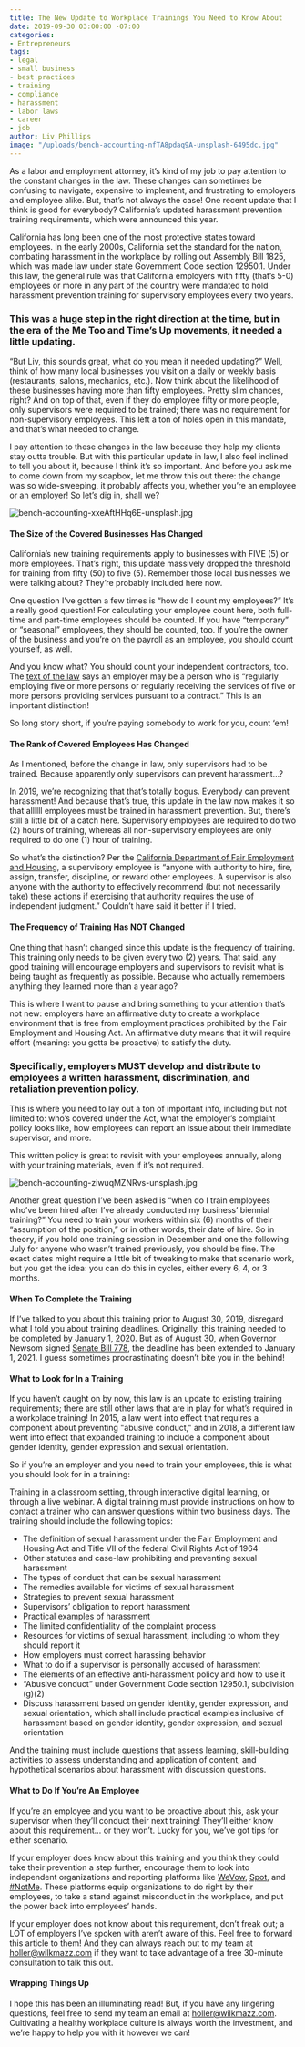 ```yaml
---
title: The New Update to Workplace Trainings You Need to Know About
date: 2019-09-30 03:00:00 -07:00
categories:
- Entrepreneurs
tags:
- legal
- small business
- best practices
- training
- compliance
- harassment
- labor laws
- career
- job
author: Liv Phillips
image: "/uploads/bench-accounting-nfTA8pdaq9A-unsplash-6495dc.jpg"
---
```


As a labor and employment attorney, it’s kind of my job to pay attention to the constant changes in the law. These changes can sometimes be confusing to navigate, expensive to implement, and frustrating to employers and employee alike. But, that’s not always the case! One recent update that I think is good for everybody? California’s updated harassment prevention training requirements, which were announced this year. 

California has long been one of the most protective states toward employees. In the early 2000s, California set the standard for the nation, combating harassment in the workplace by rolling out Assembly Bill 1825, which was made law under state Government Code section 12950.1. Under this law, the general rule was that California employers with fifty (that’s 5-0) employees or more in any part of the country were mandated to hold harassment prevention training for supervisory employees every two years. 

### This was a huge step in the right direction at the time, but in the era of the Me Too and Time’s Up movements, it needed a little updating. 


“But Liv, this sounds great, what do you mean it needed updating?” Well, think of how many local businesses you visit on a daily or weekly basis (restaurants, salons, mechanics, etc.). Now think about the likelihood of these businesses having more than fifty employees. Pretty slim chances, right? And on top of that, even if they do employee fifty or more people, only supervisors were required to be trained; there was no requirement for non-supervisory employees. This left a ton of holes open in this mandate, and that’s what needed to change.

I pay attention to these changes in the law because they help my clients stay outta trouble. But with this particular update in law, I also feel inclined to tell you about it, because I think it’s so important. And before you ask me to come down from my soapbox, let me throw this out there: the change was so wide-sweeping, it probably affects you, whether you’re an employee or an employer! So let’s dig in, shall we? 

![bench-accounting-xxeAftHHq6E-unsplash.jpg](/uploads/bench-accounting-xxeAftHHq6E-unsplash.jpg)

#### The Size of the Covered Businesses Has Changed

California’s new training requirements apply to businesses with FIVE (5) or more employees. That’s right, this update massively dropped the threshold for training from fifty (50) to five (5). Remember those local businesses we were talking about? They’re probably included here now. 

One question I’ve gotten a few times is “how do I count my employees?” It’s a really good question! For calculating your employee count here, both full-time and part-time employees should be counted.  If you have “temporary” or “seasonal” employees, they should be counted, too. If you’re the owner of the business and you’re on the payroll as an employee, you should count yourself, as well. 

And you know what? You should count your independent contractors, too. The [text of the law](https://leginfo.legislature.ca.gov/faces/billTextClient.xhtml?bill_id=201720180SB1343) says an employer may be a person who is “regularly employing five or more persons or regularly receiving the services of five or more persons providing services pursuant to a contract.” This is an important distinction!

So long story short, if you’re paying somebody to work for you, count ‘em!

#### The Rank of Covered Employees Has Changed

As I mentioned, before the change in law, only supervisors had to be trained. Because apparently only supervisors can prevent harassment…? 

In 2019, we’re recognizing that that’s totally bogus. Everybody can prevent harassment! And because that’s true, this update in the law now makes it so that allllll employees must be trained in harassment prevention. But, there’s still a little bit of a catch here. Supervisory employees are required to do two (2) hours of training, whereas all non-supervisory employees are only required to do one (1) hour of training. 

So what’s the distinction? Per the [California Department of Fair Employment and Housing](https://www.dfeh.ca.gov/resources/frequently-asked-questions/employment-faqs/sexual-harassment-faqs/), a supervisory employee is “anyone with authority to hire, fire, assign, transfer, discipline, or reward other employees. A supervisor is also anyone with the authority to effectively recommend (but not necessarily take) these actions if exercising that authority requires the use of independent judgment.” Couldn’t have said it better if I tried. 

#### The Frequency of Training Has NOT Changed

One thing that hasn’t changed since this update is the frequency of training. This training only needs to be given every two (2) years. That said, any good training will encourage employers and supervisors to revisit what is being taught as frequently as possible. Because who actually remembers anything they learned more than a year ago?

This is where I want to pause and bring something to your attention that’s not new: employers have an affirmative duty to create a workplace environment that is free from employment practices prohibited by the Fair Employment and Housing Act. An affirmative duty means that it will require effort (meaning: you gotta be proactive) to satisfy the duty. 

### Specifically, employers MUST develop and distribute to employees a written harassment, discrimination, and retaliation prevention policy. 

This is where you need to lay out a ton of important info, including but not limited to: who’s covered under the Act, what the employer’s complaint policy looks like, how employees can report an issue about their immediate supervisor, and more. 

This written policy is great to revisit with your employees annually, along with your training materials, even if it’s not required. 

![bench-accounting-ziwuqMZNRvs-unsplash.jpg](/uploads/bench-accounting-ziwuqMZNRvs-unsplash.jpg)

Another great question I’ve been asked is “when do I train employees who’ve been hired after I’ve already conducted my business’ biennial training?” You need to train your workers within six (6) months of their “assumption of the position,” or in other words, their date of hire. So in theory, if you hold one training session in December and one the following July for anyone who wasn’t trained previously, you should be fine. The exact dates might require a little bit of tweaking to make that scenario work, but you get the idea: you can do this in cycles, either every 6, 4, or 3 months. 

#### When To Complete the Training

If I’ve talked to you about this training prior to August 30, 2019, disregard what I told you about training deadlines. Originally, this training needed to be completed by January 1, 2020. But as of August 30, when Governor Newsom signed [Senate Bill 778](https://leginfo.legislature.ca.gov/faces/billNavClient.xhtml?bill_id=201920200SB778), the deadline has been extended to January 1, 2021. I guess sometimes procrastinating doesn’t bite you in the behind! 

#### What to Look for In a Training

If you haven’t caught on by now, this law is an update to existing training requirements; there are still other laws that are in play for what’s required in a workplace training! In 2015, a law went into effect that requires a component about preventing "abusive conduct," and in 2018, a different law went into effect that expanded training to include a component about gender identity, gender expression and sexual orientation.

So if you’re an employer and you need to train your employees, this is what you should look for in a training: 

Training in a classroom setting, through interactive digital learning, or through a live webinar. A digital training must provide instructions on how to contact a trainer who can answer questions within two business days.
The training should include the following topics:
* The definition of sexual harassment under the Fair Employment and Housing Act and Title VII of the federal Civil Rights Act of 1964
* Other statutes and case-law prohibiting and preventing sexual harassment
* The types of conduct that can be sexual harassment
* The remedies available for victims of sexual harassment
* Strategies to prevent sexual harassment
* Supervisors’ obligation to report harassment
* Practical examples of harassment
* The limited confidentiality of the complaint process
* Resources for victims of sexual harassment, including to whom they should report it
* How employers must correct harassing behavior
* What to do if a supervisor is personally accused of harassment
* The elements of an effective anti-harassment policy and how to use it
* “Abusive conduct” under Government Code section 12950.1, subdivision (g)(2)
* Discuss harassment based on gender identity, gender expression, and sexual orientation, which shall include practical examples inclusive of harassment based on gender identity, gender expression, and sexual orientation

And the training must include questions that assess learning, skill-building activities to assess understanding and application of content, and hypothetical scenarios about harassment with discussion questions.

#### What to Do If You’re An Employee

If you’re an employee and you want to be proactive about this, ask your supervisor when they’ll conduct their next training! They’ll either know about this requirement… or they won’t. Lucky for you, we’ve got tips for either scenario.

If your employer does know about this training and you think they could take their prevention a step further, encourage them to look into independent organizations and reporting platforms like [WeVow](https://wevow.com/), [Spot](https://talktospot.com/), and [#NotMe](https://www.not-me.com/en). These platforms equip organizations to do right by their employees, to take a stand against misconduct in the workplace, and put the power back into employees’ hands. 

If your employer does not know about this requirement, don’t freak out; a LOT of employers I’ve spoken with aren’t aware of this. Feel free to forward this article to them! And they can always reach out to my team at [holler@wilkmazz.com](mailto:holler@wilkmazz.com) if they want to take advantage of a free 30-minute consultation to talk this out. 

#### Wrapping Things Up

I hope this has been an illuminating read! But, if you have any lingering questions, feel free to send my team an email at [holler@wilkmazz.com](mailto:holler@wilkmazz.com). Cultivating a healthy workplace culture is always worth the investment, and we’re happy to help you with it however we can!

